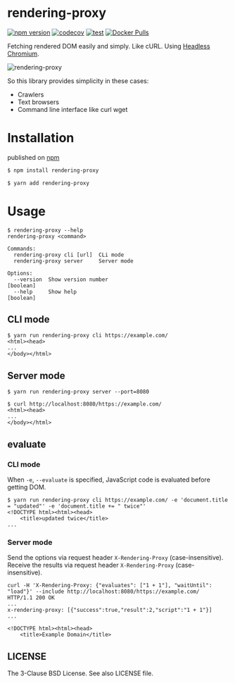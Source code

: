 # rendering-proxy

[![npm version](https://badge.fury.io/js/rendering-proxy.svg)](https://badge.fury.io/js/rendering-proxy)
[![codecov](https://codecov.io/gh/kitsuyui/rendering-proxy/branch/main/graph/badge.svg?token=zX1IVwqQab)](https://codecov.io/gh/kitsuyui/rendering-proxy)
[![test](https://github.com/kitsuyui/rendering-proxy/actions/workflows/test.yml/badge.svg)](https://github.com/kitsuyui/rendering-proxy/actions/workflows/test.yml)
[![Docker Pulls](https://img.shields.io/docker/pulls/kitsuyui/rendering-proxy.svg)](https://hub.docker.com/r/kitsuyui/rendering-proxy/)

Fetching rendered DOM easily and simply. Like cURL.
Using [Headless Chromium](https://chromium.googlesource.com/chromium/src/+/lkgr/headless/README.md).

![rendering-proxy](https://user-images.githubusercontent.com/2596972/43354885-7dad9750-928e-11e8-9220-821348efca5e.png)

So this library provides simplicity in these cases:

- Crawlers
- Text browsers
- Command line interface like curl wget

# Installation

published on [npm](https://www.npmjs.com/package/rendering-proxy)

```sh
$ npm install rendering-proxy
```

```sh
$ yarn add rendering-proxy
```

# Usage

```console
$ rendering-proxy --help
rendering-proxy <command>

Commands:
  rendering-proxy cli [url]  CLi mode
  rendering-proxy server     Server mode

Options:
  --version  Show version number                                       [boolean]
  --help     Show help                                                 [boolean]
```

## CLI mode

```console
$ yarn run rendering-proxy cli https://example.com/
<html><head>
...
</body></html>
```

## Server mode

```console
$ yarn run rendering-proxy server --port=8080
```

```console
$ curl http://localhost:8080/https://example.com/
<html><head>
...
</body></html>
```

## evaluate

### CLI mode

When `-e`, `--evaluate` is specified, JavaScript code is evaluated before getting DOM.

```console
$ yarn run rendering-proxy cli https://example.com/ -e 'document.title = "updated"' -e 'document.title += " twice"'
<!DOCTYPE html><html><head>
    <title>updated twice</title>
...
```

### Server mode

Send the options via request header `X-Rendering-Proxy` (case-insensitive).
Receive the results via request header `X-Rendering-Proxy` (case-insensitive).

```console
curl -H 'X-Rendering-Proxy: {"evaluates": ["1 + 1"], "waitUntil": "load"}' --include http://localhost:8080/https://example.com/
HTTP/1.1 200 OK
...
x-rendering-proxy: [{"success":true,"result":2,"script":"1 + 1"}]
...

<!DOCTYPE html><html><head>
    <title>Example Domain</title>
```

## LICENSE

The 3-Clause BSD License. See also LICENSE file.
